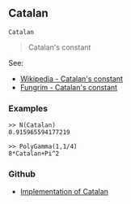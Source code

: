 ## Catalan 

```
Catalan
```

> Catalan's constant

See:
* [Wikipedia - Catalan's constant](http://en.wikipedia.org/wiki/Catalan%27s_constant)
* [Fungrim - Catalan's constant](http://fungrim.org/topic/Catalan's_constant/)

### Examples

```
>> N(Catalan)
0.915965594177219

>> PolyGamma(1,1/4)
8*Catalan+Pi^2
```

### Github

* [Implementation of Catalan](https://github.com/axkr/symja_android_library/blob/master/symja_android_library/matheclipse-core/src/main/java/org/matheclipse/core/builtin/ConstantDefinitions.java#L464) 
